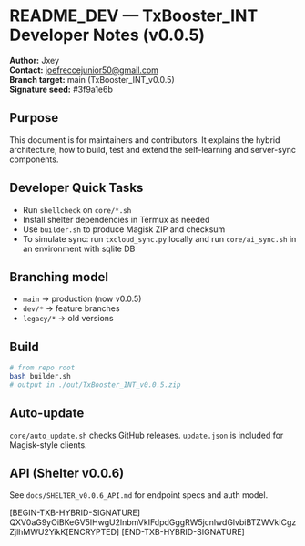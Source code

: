 # README_DEV — TxBooster_INT Developer Notes (v0.0.5)

**Author:** Jxey  
**Contact:** joefreccejunior50@gmail.com  
**Branch target:** main (TxBooster_INT_v0.0.5)  
**Signature seed:** #3f9a1e6b

## Purpose
This document is for maintainers and contributors. It explains the hybrid architecture, how to build, test and extend the self-learning and server-sync components.

## Developer Quick Tasks
- Run `shellcheck` on `core/*.sh`
- Install shelter dependencies in Termux as needed
- Use `builder.sh` to produce Magisk ZIP and checksum
- To simulate sync: run `txcloud_sync.py` locally and run `core/ai_sync.sh` in an environment with sqlite DB

## Branching model
- `main` → production (now v0.0.5)
- `dev/*` → feature branches
- `legacy/*` → old versions

## Build
```bash
# from repo root
bash builder.sh
# output in ./out/TxBooster_INT_v0.0.5.zip
```

## Auto-update
`core/auto_update.sh` checks GitHub releases. `update.json` is included for Magisk-style clients.

## API (Shelter v0.0.6)
See `docs/SHELTER_v0.0.6_API.md` for endpoint specs and auth model.

[BEGIN-TXB-HYBRID-SIGNATURE]
QXV0aG9yOiBKeGV5IHwgU2lnbmVkIFdpdGggRW5jcnlwdGlvbiBTZWVkICgzZjlhMWU2YikK[ENCRYPTED]
[END-TXB-HYBRID-SIGNATURE]

